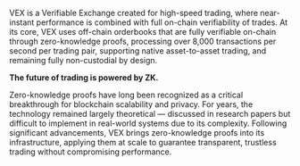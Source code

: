 
VEX is a Verifiable Exchange created for high-speed trading, where near-instant performance is combined with full on-chain verifiability of trades. At its core, VEX uses off-chain orderbooks that are fully verifiable on-chain through zero-knowledge proofs, processing over 8,000 transactions per second per trading pair, supporting native asset-to-asset trading, and remaining fully non-custodial by design.

**The future of trading is powered by ZK.**

Zero-knowledge proofs have long been recognized as a critical breakthrough for blockchain scalability and privacy. For years, the technology remained largely theoretical — discussed in research papers but difficult to implement in real-world systems due to its complexity. Following significant advancements, VEX brings zero-knowledge proofs into its infrastructure, applying them at scale to guarantee transparent, trustless trading without compromising performance.





